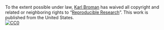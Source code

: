 To the extent possible under law,
[Karl Broman](http://github.com/kbroman) has waived all copyright and
related or neighboring rights to
&ldquo;[Reproducible Research](https://github.com/kbroman/Talk_RRBoston2019)&rdquo;.
This work is published from the United States.
<br/>
[![CC0](http://i.creativecommons.org/p/zero/1.0/88x31.png)](http://creativecommons.org/publicdomain/zero/1.0/)
